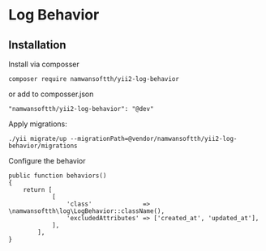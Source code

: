 # Log Behavior

## Installation

Install via composser

```
composer require namwansoftth/yii2-log-behavior
```

or add to composser.json

```
"namwansoftth/yii2-log-behavior": "@dev"
```

Apply migrations:

```
./yii migrate/up --migrationPath=@vendor/namwansoftth/yii2-log-behavior/migrations
```

Configure the behavior

```
public function behaviors()
{
    return [
            [
                'class'              => \namwansoftth\log\LogBehavior::className(),
                'excludedAttributes' => ['created_at', 'updated_at'],
            ],
        ],
}
```
